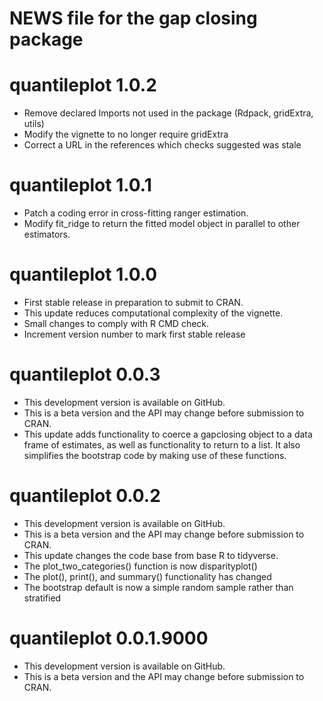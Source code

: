 # NEWS file for the gap closing package

# quantileplot 1.0.2
* Remove declared Imports not used in the package (Rdpack, gridExtra, utils)
* Modify the vignette to no longer require gridExtra
* Correct a URL in the references which checks suggested was stale

# quantileplot 1.0.1
* Patch a coding error in cross-fitting ranger estimation.
* Modify fit_ridge to return the fitted model object in parallel to other estimators.

# quantileplot 1.0.0
* First stable release in preparation to submit to CRAN.
* This update reduces computational complexity of the vignette.
* Small changes to comply with R CMD check.
* Increment version number to mark first stable release

# quantileplot 0.0.3
* This development version is available on GitHub.
* This is a beta version and the API may change before submission to CRAN.
* This update adds functionality to coerce a gapclosing object to a data frame of estimates, as well as functionality to return to a list. It also simplifies the bootstrap code by making use of these functions.

# quantileplot 0.0.2
* This development version is available on GitHub.
* This is a beta version and the API may change before submission to CRAN.
* This update changes the code base from base R to tidyverse.
* The plot_two_categories() function is now disparityplot()
* The plot(), print(), and summary() functionality has changed
* The bootstrap default is now a simple random sample rather than stratified

# quantileplot 0.0.1.9000
* This development version is available on GitHub.
* This is a beta version and the API may change before submission to CRAN.
